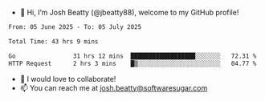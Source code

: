 - 👋 Hi, I’m Josh Beatty (@jbeatty88), welcome to my GitHub profile!

<!--START_SECTION:waka-->

```txt
From: 05 June 2025 - To: 05 July 2025

Total Time: 43 hrs 9 mins

Go                31 hrs 12 mins  ██████████████████░░░░░░░   72.31 %
HTTP Request      2 hrs 3 mins    █▒░░░░░░░░░░░░░░░░░░░░░░░   04.77 %
```

<!--END_SECTION:waka-->

- 💞️ I would love to collaborate!
- 📫 You can reach me at josh.beatty@softwaresugar.com

<!---
jbeatty88/jbeatty88 is a ✨ special ✨ repository because its `README.md` (this file) appears on your GitHub profile.
You can click the Preview link to take a look at your changes.
--->
